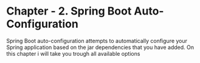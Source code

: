 # Chapter - 2. Spring Boot Auto-Configuration

Spring Boot auto-configuration attempts to automatically configure your Spring application based on the jar dependencies that you have added. On this chapter i will take you trough all available options

